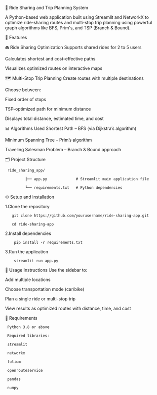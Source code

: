 🚗 Ride Sharing and Trip Planning System

A Python-based web application built using Streamlit and NetworkX to optimize ride-sharing routes and multi-stop trip planning using powerful graph algorithms like BFS, Prim's, and TSP (Branch & Bound).

🔧 Features

🚘 Ride Sharing Optimization
Supports shared rides for 2 to 5 users

Calculates shortest and cost-effective paths

Visualizes optimized routes on interactive maps

🗺 Multi-Stop Trip Planning
Create routes with multiple destinations

Choose between:

Fixed order of stops

TSP-optimized path for minimum distance

Displays total distance, estimated time, and cost

📊 Algorithms Used
Shortest Path – BFS (via Dijkstra’s algorithm)

Minimum Spanning Tree – Prim’s algorithm

Traveling Salesman Problem – Branch & Bound approach

🗂 Project Structure

     ride_sharing_app/

             ├── app.py             # Streamlit main application file

             └── requirements.txt   # Python dependencies



⚙️ Setup and Installation

1.Clone the repository

       git clone https://github.com/yourusername/ride-sharing-app.git

       cd ride-sharing-app



2.Install dependencies

        pip install -r requirements.txt




3.Run the application
        
        streamlit run app.py



🧪 Usage Instructions
Use the sidebar to:

Add multiple locations

Choose transportation mode (car/bike)

Plan a single ride or multi-stop trip

View results as optimized routes with distance, time, and cost

📌 Requirements

     Python 3.8 or above

     Required libraries:

     streamlit

     networkx

     folium

     openrouteservice

     pandas

     numpy




